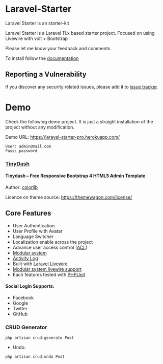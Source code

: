 # Laravel-Starter

Laravel Starter is an starter-kit 

Laravel Starter is a Laravel 11.x based starter project. 
Focused on using Livewire with volt + Bootstrap

Please let me know your feedback and comments.

To install follow the [documentation]()

## Reporting a Vulnerability
If you discover any security related issues, please add it to [issue tracker](https://github.com/emtiazzahid/laravel-starter/issues).

# Demo
Check the following demo project. It is just a straight installation of the project without any modification.

Demo URL: https://laravel-starter-pro.herokuapp.com/

```
User: admin@mail.com
Pass: password
```

### [TinyDash](https://themewagon.com/themes/free-responsive-bootstrap-4-html5-admin-template-tinydash/)
#### Tinydash – Free Responsive Bootstrap 4 HTML5 Admin Template
Author: [colorlib](https://colorlib.com/)

Licence on theme source: https://themewagon.com/license/
## Core Features
- User Authentication
- User Profile with Avatar
- Language Switcher
- Localization enable across the project
- Advance user access control ([ACL](https://bit.ly/3iG0F8J))
- [Modular system](https://docs.laravelmodules.com/v9/introduction) 
- [Activity Log](https://spatie.be/docs/laravel-activitylog/v4/introduction)
- Built with [Laravel Livewire](https://laravel-livewire.com/)
- [Modular system livewire support](https://github.com/mhmiton/laravel-modules-livewire)
- Each features tested with [PHPUnit](https://laravel.com/docs/9.x/testing)

#### Social Login Supports:
- Facebook
- Google
- Twitter
- GitHub

### CRUD Generator

```php artisan crud:generate Post```

- Undo: 

```php artisan crud:undo Post```

